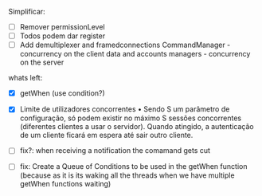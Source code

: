 Simplificar:
- [ ] Remover permissionLevel
- [ ] Todos podem dar register
- [ ] Add demultiplexer and framedconnections
CommandManager - concurrency on the client
data and accounts managers - concurrency on the server

whats left:
- [x] getWhen (use condition?)

- [x] Limite de utilizadores concorrentes
• Sendo S um parâmetro de configuração, só podem existir no máximo S sessões concorrentes
(diferentes clientes a usar o servidor). Quando atingido, a autenticação de um cliente ficará
em espera até sair outro cliente.

- [ ] fix?: when receiving a notification the comamand gets cut
- [ ] fix: Create a Queue of Conditions to be used in the getWhen function (because as it is its waking all the threads when we have multiple getWhen functions waiting)